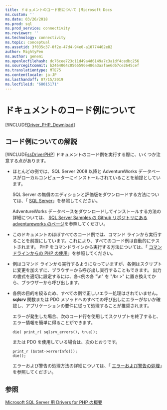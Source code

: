 ```yaml
---
title: ドキュメントのコード例について |Microsoft Docs
ms.custom: ''
ms.date: 03/26/2018
ms.prod: sql
ms.prod_service: connectivity
ms.reviewer: ''
ms.technology: connectivity
ms.topic: conceptual
ms.assetid: 3f035c37-0f2e-47d4-94e0-a10774402e82
author: MightyPen
ms.author: genemi
ms.openlocfilehash: dc76cee723c11d49a4d6149a7c3a1df4cedbc256
ms.sourcegitcommit: b2464064c0566590e486a3aafae6d67ce2645cef
ms.translationtype: MTE75
ms.contentlocale: ja-JP
ms.lasthandoff: 07/15/2019
ms.locfileid: "68015171"
---
```

# <a name="about-code-examples-in-the-documentation"></a>ドキュメントのコード例について
[!INCLUDE[Driver_PHP_Download](../../includes/driver_php_download.md)]

## <a name="remarks-about-the-code-examples"></a>コード例についての解説
[!INCLUDE[ssDriverPHP](../../includes/ssdriverphp_md.md)] ドキュメントのコード例を実行する際に、いくつか注意する点があります。  
  
-   ほとんどの例では、SQL Server 2008 以降と AdventureWorks データベースがローカルコンピューターにインストールされていることを前提としています。  
  
    SQL Server の無償のエディションと評価版をダウンロードする方法については、「 [SQL Server](https://go.microsoft.com/fwlink/?LinkID=120193)」を参照してください。  
  
    AdventureWorks データベースをダウンロードしてインストールする方法の詳細については、 [SQL Server Samples の Github リポジトリにある adventureworks のページ](https://github.com/Microsoft/sql-server-samples/tree/master/samples/databases/adventure-works)を参照してください。
  
-   このドキュメントのほぼすべてのコード例では、コマンド ラインから実行することを前提にしています。これにより、すべてのコード例は自動的にテストされます。 PHP をコマンドラインから実行する方法については、「 [コマンドラインからの PHP の使用](https://php.net/manual/en/features.commandline.php)」を参照してください。  
  
-   例はコマンド ラインから実行するようになっていますが、各例はスクリプトに変更を加えずに、ブラウザーから呼び出し実行することもできます。 出力の書式を適切に設定するには、各\<例の各 "\n" を "\/br >" に置き換えてから、ブラウザーから呼び出します。  
  
-   各例の目的を絞るため、すべての例で正しいエラー処理はされていません。 **sqlsrv** 関数または PDO メソッドへのすべての呼び出しにエラーがないか確認し、アプリケーションの要件に従って処理することが推奨されます。  
  
    エラーが発生した場合、次のコード行を使用してスクリプトを終了すると、エラー情報を簡単に得ることができます。  
  
    ```  
    die( print_r( sqlsrv_errors(), true));  
    ```  
  
    または PDO を使用している場合は、次のとおりです。  
  
    ```  
    print_r ($stmt->errorInfo());  
    die();  
    ```  
  
    エラーおよび警告の処理方法の詳細については、「 [エラーおよび警告の処理](../../connect/php/handling-errors-and-warnings.md)」を参照してください。  
  
## <a name="see-also"></a>参照  
[Microsoft SQL Server 用 Drivers for PHP の概要](../../connect/php/overview-of-the-php-sql-driver.md)
  
